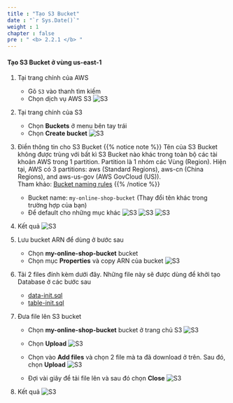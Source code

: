 ```yaml
---
title : "Tạo S3 Bucket"
date : "`r Sys.Date()`"
weight : 1
chapter : false
pre : " <b> 2.2.1 </b> "
---
```


#### Tạo S3 Bucket ở vùng us-east-1
1. Tại trang chính của AWS
    + Gõ ```S3``` vào thanh tìm kiếm
    + Chọn dịch vụ AWS S3
    ![S3](/images/2-preparation/2.2-storage/2.2.1-s3/001-s3.png?width=90pc)

2. Tại trang chính của S3
    + Chọn **Buckets** ở menu bên tay trái
    + Chọn **Create bucket**
    ![S3](/images/2-preparation/2.2-storage/2.2.1-s3/002-s3.png?width=90pc)

3. Điền thông tin cho S3 Bucket
{{% notice note %}}
Tên của S3 Bucket không được trùng với bất kì S3 Bucket nào khác trong toàn bộ các tài khoản AWS trong 1 partition. Partition là 1 nhóm các Vùng (Region). Hiện tại, AWS có 3 partitions: aws (Standard Regions), aws-cn (China Regions), and aws-us-gov (AWS GovCloud (US)).\
Tham khảo: [Bucket naming rules](https://docs.aws.amazon.com/AmazonS3/latest/userguide/bucketnamingrules.html)
{{% /notice %}}
   + Bucket name: ```my-online-shop-bucket``` (Thay đổi tên khác trong trường hợp của bạn)
   + Để default cho những mục khác
    ![S3](/images/2-preparation/2.2-storage/2.2.1-s3/003-s3.png?width=90pc)
    ![S3](/images/2-preparation/2.2-storage/2.2.1-s3/004-s3.png?width=90pc)
    ![S3](/images/2-preparation/2.2-storage/2.2.1-s3/005-s3.png?width=90pc)

4. Kết quả
    ![S3](/images/2-preparation/2.2-storage/2.2.1-s3/006-s3.png?width=90pc)

5. Lưu bucket ARN để dùng ở bước sau
    + Chọn **my-online-shop-bucket** bucket
    + Chọn mục **Properties** và copy ARN của bucket
    ![S3](/images/2-preparation/2.2-storage/2.2.1-s3/007-s3.png?width=90pc)

6. Tải 2 files đính kèm dưới đây. Những file này sẽ được dùng để khởi tạo Database ở các bước sau

    + <a href="/docs/data-init.sql" download>data-init.sql</a>
    + <a href="/docs/table-init.sql" download>table-init.sql</a>

7. Đưa file lên S3 bucket
    + Chọn **my-online-shop-bucket** bucket ở trang chủ S3
    ![S3](/images/2-preparation/2.2-storage/2.2.1-s3/008-s3.png?width=90pc)

    + Chọn **Upload**
    ![S3](/images/2-preparation/2.2-storage/2.2.1-s3/009-s3.png?width=90pc)

    + Chọn vào **Add files** và chọn 2 file mà ta đã download ở trên. Sau đó, chọn **Upload**
    ![S3](/images/2-preparation/2.2-storage/2.2.1-s3/010-s3.png?width=90pc)

    + Đợi vài giây để tải file lên và sau đó chọn **Close**
    ![S3](/images/2-preparation/2.2-storage/2.2.1-s3/011-s3.png?width=90pc)

8. Kết quả
    ![S3](/images/2-preparation/2.2-storage/2.2.1-s3/012-s3.png?width=90pc)